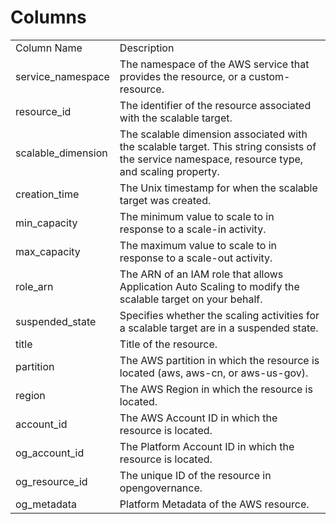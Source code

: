 # Columns  

<table>
	<tr><td>Column Name</td><td>Description</td></tr>
	<tr><td>service_namespace</td><td>The namespace of the AWS service that provides the resource, or a custom-resource.</td></tr>
	<tr><td>resource_id</td><td>The identifier of the resource associated with the scalable target.</td></tr>
	<tr><td>scalable_dimension</td><td>The scalable dimension associated with the scalable target. This string consists of the service namespace, resource type, and scaling property.</td></tr>
	<tr><td>creation_time</td><td>The Unix timestamp for when the scalable target was created.</td></tr>
	<tr><td>min_capacity</td><td>The minimum value to scale to in response to a scale-in activity.</td></tr>
	<tr><td>max_capacity</td><td>The maximum value to scale to in response to a scale-out activity.</td></tr>
	<tr><td>role_arn</td><td>The ARN of an IAM role that allows Application Auto Scaling to modify the scalable target on your behalf.</td></tr>
	<tr><td>suspended_state</td><td>Specifies whether the scaling activities for a scalable target are in a suspended state.</td></tr>
	<tr><td>title</td><td>Title of the resource.</td></tr>
	<tr><td>partition</td><td>The AWS partition in which the resource is located (aws, aws-cn, or aws-us-gov).</td></tr>
	<tr><td>region</td><td>The AWS Region in which the resource is located.</td></tr>
	<tr><td>account_id</td><td>The AWS Account ID in which the resource is located.</td></tr>
	<tr><td>og_account_id</td><td>The Platform Account ID in which the resource is located.</td></tr>
	<tr><td>og_resource_id</td><td>The unique ID of the resource in opengovernance.</td></tr>
	<tr><td>og_metadata</td><td>Platform Metadata of the AWS resource.</td></tr>
</table>